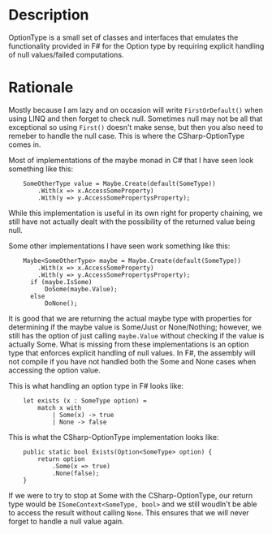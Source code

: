 Description
=================

OptionType is a small set of classes and interfaces that emulates the functionality provided in F# for the Option type by requiring explicit handling of null values/failed computations.

Rationale
=================

Mostly because I am lazy and on occasion will write ```FirstOrDefault()``` when using LINQ and then forget to check null. Sometimes null may not be all that exceptional so using ```First()``` doesn't make sense, but then you also need to remeber to handle the null case. This is where the CSharp-OptionType comes in.

Most of implementations of the maybe monad in C# that I have seen look something like this:
```
    SomeOtherType value = Maybe.Create(default(SomeType))
        .With(x => x.AccessSomeProperty)
        .With(y => y.AccessSomePropertysProperty);
```
		
While this implementation is useful in its own right for property chaining, we still have not actually dealt with the possibility of the returned value being null.
		
Some other implementations I have seen work something like this:
```
    Maybe<SomeOtherType> maybe = Maybe.Create(default(SomeType))
        .With(x => x.AccessSomeProperty)
        .With(y => y.AccessSomePropertysProperty);
	  if (maybe.IsSome)
	      DoSome(maybe.Value);
	  else
	      DoNone();
```
It is good that we are returning the actual maybe type with properties for determining if the maybe value is Some/Just or None/Nothing; however, we still has the option of just calling ```maybe.Value``` without checking if the value is actually Some. What is missing from these implementations is an option type that enforces explicit handling of null values. In F#, the assembly will not compile if you have not handled both the Some and None cases when accessing the option value.

This is what handling an option type in F# looks like:
```
    let exists (x : SomeType option) = 
        match x with
            | Some(x) -> true
            | None -> false
```
		
This is what the CSharp-OptionType implementation looks like:
```
    public static bool Exists(Option<SomeType> option) {
        return option
            .Some(x => true)
            .None(false);
    }
```
	
If we were to try to stop at Some with the CSharp-OptionType, our return type would be ```ISomeContext<SomeType, bool>``` and we still woudln't be able to access the result without calling ```None```. This ensures that we will never forget to handle a null value again.
    

